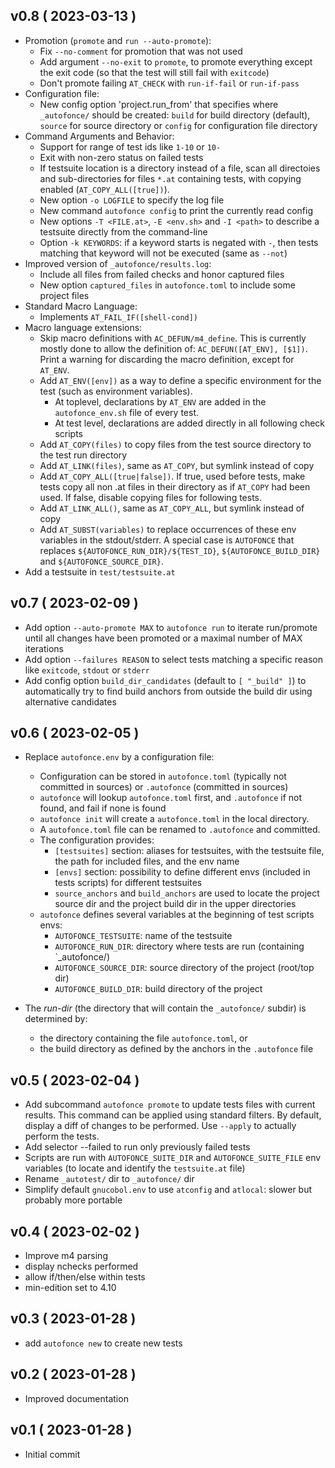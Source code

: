 
## v0.8 ( 2023-03-13 )

* Promotion (`promote` and `run --auto-promote`):
  * Fix `--no-comment` for promotion that was not used
  * Add argument `--no-exit` to `promote`, to promote everything except the
    exit code (so that the test will still fail with `exitcode`)
  * Don't promote failing `AT_CHECK` with `run-if-fail` or `run-if-pass`
* Configuration file:
  * New config option 'project.run_from' that specifies where `_autofonce/`
    should be created: `build` for build directory (default), `source` for
    source directory or `config` for configuration file directory
* Command Arguments and Behavior:
  * Support for range of test ids like `1-10` or `10-`
  * Exit with non-zero status on failed tests
  * If testsuite location is a directory instead of a file, scan all directoies
    and sub-directories for files `*.at` containing tests, with copying enabled
    (`AT_COPY_ALL([true])`).
  * New option `-o LOGFILE` to specify the log file
  * New command `autofonce config` to print the currently read config
  * New options `-T <FILE.at>`, `-E <env.sh>` and `-I <path>` to describe a
    testsuite directly from the command-line
  * Option `-k KEYWORDS`: if a keyword starts is negated with `-`, then tests
    matching that keyword will not be executed (same as `--not`)
* Improved version of `_autofonce/results.log`:
  * Include all files from failed checks and honor captured files
  * New option `captured_files` in `autofonce.toml` to include some project files
* Standard Macro Language:
  * Implements `AT_FAIL_IF([shell-cond])`
* Macro language extensions:
  * Skip macro definitions with `AC_DEFUN/m4_define`. This is currently
    mostly done to allow the definition of: `AC_DEFUN([AT_ENV],
    [$1])`. Print a warning for discarding the macro definition, except
    for `AT_ENV`.
  * Add `AT_ENV([env])` as a way to define a specific environment for the test
    (such as environment variables).
    * At toplevel, declarations by `AT_ENV` are added in the `autofonce_env.sh`
      file of every test.
    * At test level, declarations are added directly in all following
      check scripts
  * Add `AT_COPY(files)` to copy files from the test source directory to the
      test run directory
  * Add `AT_LINK(files)`, same as `AT_COPY`, but symlink instead of copy
  * Add `AT_COPY_ALL([true|false])`. If true, used before tests, make tests
    copy all non .at files in their directory as if `AT_COPY` had been used.
    If false, disable copying files for following tests.
  * Add `AT_LINK_ALL()`, same as `AT_COPY_ALL`, but symlink instead of copy
  * Add `AT_SUBST(variables)` to replace occurrences of these env variables
    in the stdout/stderr. A special case is `AUTOFONCE` that replaces
    `${AUTOFONCE_RUN_DIR}/${TEST_ID}`, `${AUTOFONCE_BUILD_DIR}` and
    `${AUTOFONCE_SOURCE_DIR}`.
* Add a testsuite in `test/testsuite.at`

## v0.7 ( 2023-02-09 )

* Add option `--auto-promote MAX` to `autofonce run` to iterate
  run/promote until all changes have been promoted or a maximal number of
  MAX iterations
* Add option `--failures REASON` to select tests matching a specific reason
  like `exitcode`, `stdout` or `stderr`
* Add config option `build_dir_candidates` (default to `[ "_build" ]`) to
  automatically try to find build anchors from outside the build dir
  using alternative candidates

## v0.6 ( 2023-02-05 )

* Replace `autofonce.env` by a configuration file:

  * Configuration can be stored in `autofonce.toml` (typically not committed in
    sources) or `.autofonce` (committed in sources)
  * `autofonce` will lookup `autofonce.toml` first, and `.autofonce` if not
    found, and fail if none is found
  * `autofonce init` will create a `autofonce.toml` in the local directory.
  * A `autofonce.toml` file can be renamed to `.autofonce` and committed.
  * The configuration provides:
    * `[testsuites]` section: aliases for testsuites, with the testsuite file,
      the path for included files, and the env name
    * `[envs]` section: possibility to define different envs (included in tests
      scripts) for different testsuites
    * `source_anchors` and `build_anchors` are used to locate the project source
      dir and the project build dir in the upper directories
  * `autofonce` defines several variables at the beginning of test scripts envs:
    * `AUTOFONCE_TESTSUITE`: name of the testsuite
    * `AUTOFONCE_RUN_DIR`: directory where tests are run (containing `_autofonce/)
    * `AUTOFONCE_SOURCE_DIR`: source directory of the project (root/top dir)
    * `AUTOFONCE_BUILD_DIR`: build directory of the project

* The *run-dir* (the directory that will contain the `_autofonce/` subdir) is
  determined by:
  * the directory containing the file `autofonce.toml`, or
  * the build directory as defined by the anchors in the `.autofonce` file


## v0.5 ( 2023-02-04 )

* Add subcommand `autofonce promote` to update tests files with current
  results. This command can be applied using standard filters. By default,
  display a diff of changes to be performed. Use `--apply` to actually
  perform the tests.
* Add selector --failed to run only previously failed tests
* Scripts are run with `AUTOFONCE_SUITE_DIR` and `AUTOFONCE_SUITE_FILE`
   env variables (to locate and identify the `testsuite.at` file)
* Rename `_autotest/` dir to `_autofonce/` dir
* Simplify default `gnucobol.env` to use `atconfig` and `atlocal`: slower
   but probably more portable

## v0.4 ( 2023-02-02 )

* Improve m4 parsing
* display nchecks performed
* allow if/then/else within tests
* min-edition set to 4.10

## v0.3 ( 2023-01-28 )

* add `autofonce new` to create new tests

## v0.2 ( 2023-01-28 )

* Improved documentation

## v0.1 ( 2023-01-28 )

* Initial commit
